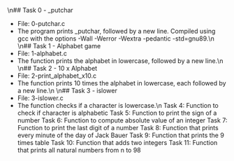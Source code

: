\n## Task 0 - _putchar
- File: 0-putchar.c
- The program prints _putchar, followed by a new line. Compiled using gcc with the options -Wall -Werror -Wextra -pedantic -std=gnu89.\n
\n## Task 1 - Alphabet game
- File: 1-alphabet.c
- The function prints the alphabet in lowercase, followed by a new line.\n
\n## Task 2 - 10 x Alphabet
- File: 2-print_alphabet_x10.c
- The function prints 10 times the alphabet in lowercase, each followed by a new line.\n
\n## Task 3 - islower
- File: 3-islower.c
- The function checks if a character is lowercase.\n
Task 4: Function to check if character is alphabetic
Task 5: Function to print the sign of a number
Task 6: Function to compute absolute value of an integer
Task 7: Function to print the last digit of a number
Task 8: Function that prints every minute of the day of Jack Bauer
Task 9: Function that prints the 9 times table
Task 10: Function that adds two integers
Task 11: Function that prints all natural numbers from n to 98
